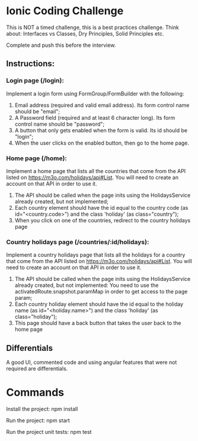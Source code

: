 # Ionic Coding Challenge
This is NOT a timed challenge, this is a best practices challenge.
Think about: Interfaces vs Classes, Dry Principles, Solid Principles etc.

Complete and push this before the interview.

## Instructions:

### Login page (/login):
Implement a login form using FormGroup/FormBuilder with the following:
1. Email address (required and valid email address). Its form control name should be "email";
2. A Password field (required and at least 6 character long). Its form control name should be "password";
3. A button that only gets enabled when the form is valid. Its id should be "login";
4. When the user clicks on the enabled button, then go to the home page.

### Home page (/home):
Implement a home page that lists all the countries that come from the API listed on https://m3o.com/holidays/api#List.
You will need to create an account on that API in order to use it.
1. The API should be called when the page inits using the HolidaysService already created, but not implemented;
2. Each country element should have the id equal to the country code (as id="<country.code>") and the class 'holiday' (as class="country");
3. When you click on one of the countries, redirect to the country holidays page

### Country holidays page (/countries/:id/holidays):
Implement a country holidays page that lists all the holidays for a country that come from the API listed on https://m3o.com/holidays/api#List.
You will need to create an account on that API in order to use it.
1. The API should be called when the page inits using the HolidaysService already created, but not implemented: You need to use the activatedRoute.snapshot.paramMap in order to get access to the page param;
2. Each country holiday element should have the id equal to the holiday name (as id="<holiday.name>") and the class 'holiday' (as class="holiday");
3. This page should have a back button that takes the user back to the home page

## Differentials

A good UI, commented code and using angular features that were not required are differentials.

<!-- ## Further Instructions -->

# Commands

Install the project: npm install

Run the project: npm start

Run the project unit tests: npm test
